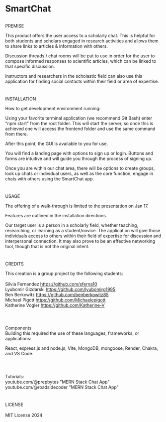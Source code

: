 # SmartChat

## 
PREMISE

This product offers the user access to a scholarly chat. This is helpful for both students and scholars engaged in research activities and allows them to share links to articles & information with others.

Discussion threads / chat rooms will be put to use in order for the user to compose informed responses to scientific articles, which can be linked to that specific discussion. 

Instructors and researchers in the scholastic field can also use this application for finding social contacts within their field or area of expertise.


#  
INSTALLATION

How to get development environment running:

Using your favorite terminal application (we recommend Git Bash) enter "npm start" from the root folder. This will start the server, so once this is achieved one will access the frontend folder and use the same command from there.

After this point, the GUI is available to you for use.

You will find a landing page with options to sign up or login. Buttons and forms are intuitive and will guide you through the process of signing up.

Once you are within our chat area, there will be options to create groups, look up chats or individual users, as well as the core function, engage in chats with others using the SmartChat app.


#  
USAGE

The offering of a walk-through is limited to the presentation on Jan 17.  

Features are outlined in the installation directions.

Our target user is a person in a scholarly field, whether teaching, researching, or learning as a student/novice. The application will give those individuals access to others within their field of expertise for discussion and interpersonal connection. It may also prove to be an effective networking tool, though that is not the original intent.  

#  
CREDITS  

This creation is a group project by the following students:  
<br>
Silvia Fernandez https://github.com/sferna10
<br>
Lyubomir Gizdarski https://github.com/lyubomirg1995
<br>
Ben Berkowitz https://github.com/benberkowitz85
<br>
Michael Pigott https://github.com/Michaelepigott
<br>
Katherine Vogler https://github.com/Katherine-V  

#
<br>
Components <br>
Building this required the use of these languages, frameworks, or applications:  <br>

React, express.js and node.js, Vite, MongoDB, mongoose, Render, Chakra, and VS Code.
<br>
#
<br>
Tutorials: <br>
youtube.com/@prepbytes "MERN Stack Chat App"
<br> youtube.com/@roadsidecoder "MERN Stack Chat App"  

  
#
LICENSE  
<br>
MIT License 2024
